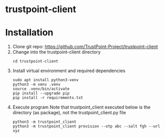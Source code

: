 # trustpoint-client

# Installation
1. Clone git repo: https://github.com/TrustPoint-Project/trustpoint-client
2. Change into the trustpoint-client directory
   ```
   cd trustpoint-client
   ```
3. Install virtual environment and required dependencies
    ```
   sudo apt install python3-venv
   python3 -m venv .venv
   source .venv/bin/activate
   pip install --upgrade pip
   pip install -r requirements.txt
   ```
4. Execute program
   Note that trustpoint_client executed below is the directory (as package), not the trustpoint_client.py file
   ```
   python3 -m trustpoint_client
   python3 -m trustpoint_client provision --otp abc --salt fgh --url xyz
   ```
